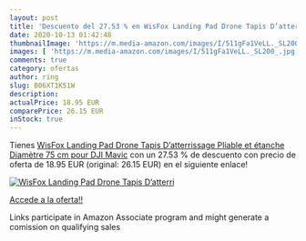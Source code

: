 ```yaml
---
layout: post
title: 'Descuento del 27.53 % en WisFox Landing Pad Drone Tapis D’atterri'
date: 2020-10-13 01:42:48
thumbnailImage: 'https://m.media-amazon.com/images/I/511gFa1VeLL._SL200_.jpg'
images: [ 'https://m.media-amazon.com/images/I/511gFa1VeLL._SL200_.jpg' ]
comments: true
category: ofertas
author: ring
slug: B06XT1K51W
description:
actualPrice: 18.95 EUR
comparePrice: 26.15 EUR
inStock: true
---
```


Tienes [WisFox Landing Pad Drone Tapis D’atterrissage Pliable et étanche Diamètre 75 cm pour DJI Mavic](https://www.amazon.fr/dp/B06XT1K51W/?tag=tolees0d-21) con un 27.53 % de descuento con precio de oferta de 18.95 EUR (original: 26.15 EUR) en el siguiente enlace!

[![WisFox Landing Pad Drone Tapis D’atterri](https://m.media-amazon.com/images/I/511gFa1VeLL._SL200_.jpg)](https://www.amazon.fr/dp/B06XT1K51W/?tag=tolees0d-21)

[Accede a la oferta!!](https://www.amazon.fr/dp/B06XT1K51W/?tag=tolees0d-21)

Links participate in Amazon Associate program and might generate a comission on qualifying sales


